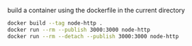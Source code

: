 build a container using the dockerfile in the current directory
```sh
docker build --tag node-http .
docker run --rm --publish 3000:3000 node-http
docker run --rm --detach --publish 3000:3000 node-http
```  
